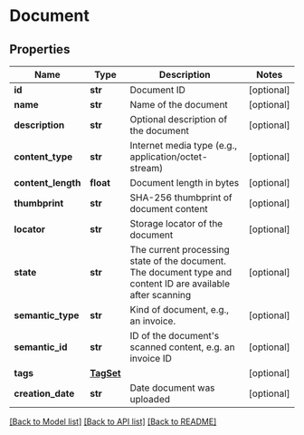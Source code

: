 # Document

## Properties
Name | Type | Description | Notes
------------ | ------------- | ------------- | -------------
**id** | **str** | Document ID | [optional] 
**name** | **str** | Name of the document | [optional] 
**description** | **str** | Optional description of the document | [optional] 
**content_type** | **str** | Internet media type (e.g., application/octet-stream) | [optional] 
**content_length** | **float** | Document length in bytes | [optional] 
**thumbprint** | **str** | SHA-256 thumbprint of document content | [optional] 
**locator** | **str** | Storage locator of the document | [optional] 
**state** | **str** | The current processing state of the document.  The document type and content ID are available after scanning | [optional] 
**semantic_type** | **str** | Kind of document, e.g., an invoice. | [optional] 
**semantic_id** | **str** | ID of the document&#39;s scanned content, e.g. an invoice ID | [optional] 
**tags** | [**TagSet**](TagSet.md) |  | [optional] 
**creation_date** | **str** | Date document was uploaded | [optional] 

[[Back to Model list]](../README.md#documentation-for-models) [[Back to API list]](../README.md#documentation-for-api-endpoints) [[Back to README]](../README.md)


